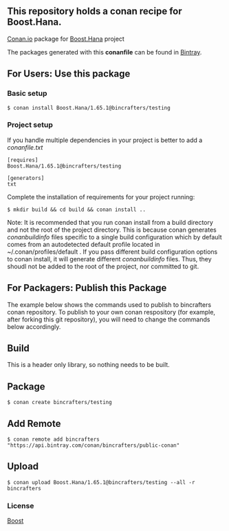 ## This repository holds a conan recipe for Boost.Hana.

[Conan.io](https://conan.io) package for [Boost.Hana](https://github.com/Boostorg/Hana) project

The packages generated with this **conanfile** can be found in [Bintray](https://bintray.com/bincrafters/public-conan/Boost.Hana%3Abincrafters).

## For Users: Use this package

### Basic setup

    $ conan install Boost.Hana/1.65.1@bincrafters/testing

### Project setup

If you handle multiple dependencies in your project is better to add a *conanfile.txt*

    [requires]
    Boost.Hana/1.65.1@bincrafters/testing

    [generators]
    txt

Complete the installation of requirements for your project running:</small></span>

    $ mkdir build && cd build && conan install ..
	
Note: It is recommended that you run conan install from a build directory and not the root of the project directory.  This is because conan generates *conanbuildinfo* files specific to a single build configuration which by default comes from an autodetected default profile located in ~/.conan/profiles/default .  If you pass different build configuration options to conan install, it will generate different *conanbuildinfo* files.  Thus, they shoudl not be added to the root of the project, nor committed to git. 

## For Packagers: Publish this Package

The example below shows the commands used to publish to bincrafters conan repository. To publish to your own conan respository (for example, after forking this git repository), you will need to change the commands below accordingly. 

## Build  

This is a header only library, so nothing needs to be built.

## Package 

    $ conan create bincrafters/testing
	
## Add Remote

	$ conan remote add bincrafters "https://api.bintray.com/conan/bincrafters/public-conan"

## Upload

    $ conan upload Boost.Hana/1.65.1@bincrafters/testing --all -r bincrafters

### License
[Boost](LICENSE)
